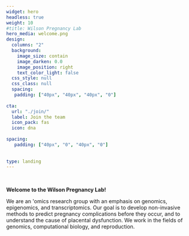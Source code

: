 ```yaml
---
widget: hero
headless: true
weight: 10
#title: Wilson Pregnancy Lab
hero_media: welcome.png
design:
  columns: "2"
  background:
    image_size: contain
    image_darken: 0.0
    image_position: right
    text_color_light: false
  css_style: null
  css_class: null
  spacing:
   padding: ["40px", "40px", "40px", "0"]
   
cta:
  url: "./join/"
  label: Join the team
  icon_pack: fas
  icon: dna
  
spacing:
   padding: ["40px", "0", "40px", "0"]
  
   
type: landing
---
```

<br>

**Welcome to the Wilson Pregnancy Lab!**

We are an  'omics research group with an emphasis on genomics, epigenomics, and transcriptomics. Our goal is to develop non-invasive methods to predict pregnancy complications before they occur, and to understand the cause of placental dysfunction. We work in the fields of genomics, computational biology, and reproduction.

